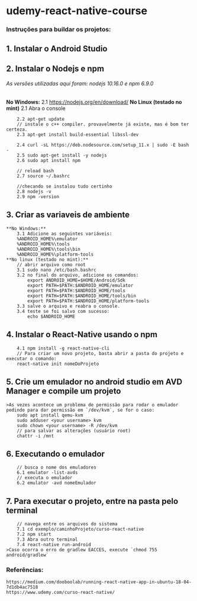 ﻿# udemy-react-native-course

### Instruções para buildar os projetos:

## 1. Instalar o Android Studio

## 2. Instalar o Nodejs e npm
###### As versões utilizadas aqui foram: nodejs 10.16.0 e npm 6.9.0
**No Windows:**
        2.1 https://nodejs.org/en/download/
**No Linux (testado no mint)**
        2.1 Abra o console

        2.2 apt-get update
        // instale o c++ compiler. provavelmente já existe, mas é bom ter certeza.
        2.3 apt-get install build-essential libssl-dev

        2.4 curl -sL https://deb.nodesource.com/setup_11.x | sudo -E bash -
        2.5 sudo apt-get install -y nodejs
        2.6 sudo apt install npm

        // reload bash
        2.7 source ~/.bashrc

        //checando se instalou tudo certinho
        2.8 nodejs -v
        2.9 npm -version

## 3. Criar as variaveis de ambiente
    **No Windows:**
        3.1 Adicione as seguintes variáveis:
        %ANDROID_HOME%\emulator
        %ANDROID_HOME%\tools
        %ANDROID_HOME%\tools\bin
        %ANDROID_HOME%\platform-tools
    **No linux (testado no mint):**
        // abrir arquivo como root
        3.1 sudo nano /etc/bash.bashrc
        3.2 no final do arquivo, adicione os comandos:
            export ANDROID_HOME=$HOME/Android/Sdk
            export PATH=$PATH:$ANDROID_HOME/emulator
            export PATH=$PATH:$ANDROID_HOME/tools
            export PATH=$PATH:$ANDROID_HOME/tools/bin
            export PATH=$PATH:$ANDROID_HOME/platform-tools
        3.3 salve o arquivo e reabra o console.
        3.4 teste se foi salvo com sucesso:
            echo $ANDROID_HOME

## 4. Instalar o React-Native usando o npm
        4.1 npm install -g react-native-cli
        // Para criar um novo projeto, basta abrir a pasta do projeto e executar o comando: 
        react-native init nomeDoProjeto

## 5. Crie um emulador no android studio em AVD Manager e compile um projeto
    >As vezes acontece um problema de permissão para rodar o emulador pedindo para dar permissão em `/dev/kvm`, se for o caso:
        sudo apt install qemu-kvm
        sudo adduser <your username> kvm
        sudo chown <your username> -R /dev/kvm
        // para salvar as alterações (usuário root)
        chattr -i /mnt

## 6. Executando o emulador
        // busca o nome dos emuladores 
        6.1 emulator -list-avds
        // executa o emulador
        6.2 emulator -avd nomeEmulador

## 7. Para executar o projeto, entre na pasta pelo terminal
        // navega entre os arquivos do sistema
        7.1 cd exemplo/caminhoProjeto/curso-react-native
        7.2 npm start
        7.3 Abra outro terminal
        7.4 react-native run-android
    >Caso ocorra o erro de gradlew EACCES, execute `chmod 755 android/gradlew`

### Referências:
    https://medium.com/dooboolab/running-react-native-app-in-ubuntu-18-04-7d1db4ac7518
    https://www.udemy.com/curso-react-native/


        

